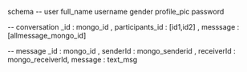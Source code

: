 schema 
 -- user 
    full_name
    username
    gender
    profile_pic
    password
    
 -- conversation 
    _id : mongo_id ,
    participants_id : [id1,id2] ,
    messsage : [allmessage_mongo_id]

-- message 
    _id : mongo_id ,
    senderId : mongo_senderid ,
    receiverId : mongo_receiverId,
    message : text_msg